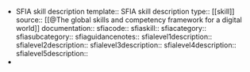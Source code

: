 - SFIA skill description
  template:: SFIA skill description
  type:: [[skill]]
  source:: [[@The global skills and competency framework for a digital world]]
  documentation:: 
  sfiacode::
  sfiaskill::
  sfiacategory::
  sfiasubcategory::
  sfiaguidancenotes::
  sfialevel1description::
  sfialevel2description::
  sfialevel3description::
  sfialevel4description::
  sfialevel5description::
-